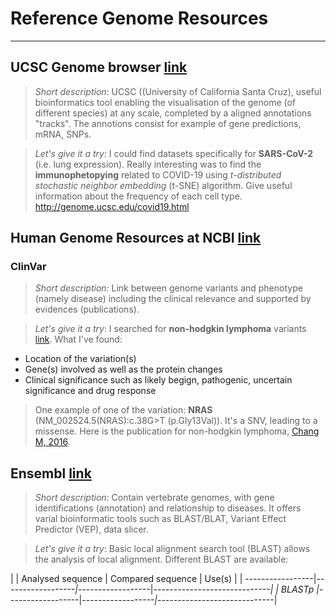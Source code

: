 # Reference Genome Resources 

---------

## UCSC Genome browser [link](https://genome.ucsc.edu)
> _Short description_: UCSC ((University of California Santa Cruz), useful bioinformatics tool enabling the visualisation of the genome (of different species) at any scale, completed by a aligned annotations "tracks". The annotions consist for example of gene predictions, mRNA, SNPs.

> _Let's give it a try:_ I could find datasets specifically for **SARS-CoV-2** (i.e. lung expression). Really interesting was to find the **immunophetopying** related to COVID-19 using _t-distributed stochastic neighbor embedding_ (t-SNE) algorithm. Give useful information about the frequency of each cell type. <http://genome.ucsc.edu/covid19.html>

## Human Genome Resources at NCBI [link](https://www.ncbi.nlm.nih.gov/genome/guide/human/)
### ClinVar 
> _Short description:_ Link between genome variants and phenotype (namely disease) including the clinical relevance and supported by evidences (publications). 

> _Let's give it a try_: I searched for **non-hodgkin lymphoma** variants [link](https://www.ncbi.nlm.nih.gov/clinvar?term=hodgkin%20lymphoma&cmd=correctspelling). What I've found: 
* Location of the variation(s)
* Gene(s) involved as well as the protein changes 
* Clinical significance such as likely begign, pathogenic, uncertain significance and drug response 

> One example of one of the variation: **NRAS** (NM_002524.5(NRAS):c.38G>T (p.Gly13Val)). It's a SNV, leading to a missense. Here is the publication for non-hodgkin lymphoma, [Chang M, 2016](https://pubmed.ncbi.nlm.nih.gov/26619011/). 


## Ensembl [link](https://www.ensembl.org/index.html)
> _Short description:_ Contain vertebrate genomes, with gene identifications (annotation) and relationship to diseases. It offers varial bioinformatic tools such as BLAST/BLAT, Variant Effect Predictor (VEP), data slicer. 

> _Let's give it a try_: Basic local alignment search tool (BLAST) allows the analysis of local alignment. Different BLAST are available:
>
|                  | Analysed sequence | Compared sequence | Use(s)                       |
| -----------------|*------------------|*------------------|*-----------------------------|
| BLASTp           |*------------------|*------------------|*-----------------------------|

